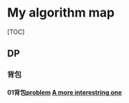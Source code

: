 # My algorithm map
[TOC]
## DP
### 背包 
#### 01背包[problem](https://www.luogu.com.cn/problem/P1049) [A more interestring one](https://www.luogu.com.cn/problem/CF294B) 
####  
